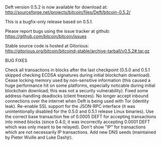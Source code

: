 Deft version 0.5.2 is now available for download at:
http://sourceforge.net/projects/bitcoin/files/Deft/bitcoin-0.5.2/

This is a bugfix-only release based on 0.5.1.

Please report bugs using the issue tracker at github:
https://github.com/bitcoin/bitcoin/issues

Stable source code is hosted at Gitorious:
http://gitorious.org/bitcoin/bitcoind-stable/archive-tarball/v0.5.2#.tar.gz

BUG FIXES

Check all transactions in blocks after the last checkpoint (0.5.0 and 0.5.1 skipped checking ECDSA signatures during initial blockchain download).
Cease locking memory used by non-sensitive information (this caused a huge performance hit on some platforms, especially noticable during initial blockchain download; this was
not a security vulnerability).
Fixed some address-handling deadlocks (client freezes).
No longer accept inbound connections over the internet when Deft is being used with Tor (identity leak).
Re-enable SSL support for the JSON-RPC interface (it was unintentionally disabled for the 0.5.0 and 0.5.1 release Linux binaries).
Use the correct base transaction fee of 0.0005 DEFT for accepting transactions into mined blocks (since 0.4.0, it was incorrectly accepting 0.0001 DEFT which was only meant to be relayed).
Don't show "IP" for transactions which are not necessarily IP transactions.
Add new DNS seeds (maintained by Pieter Wuille and Luke Dashjr).
